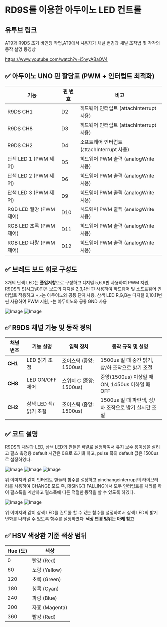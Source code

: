 # RD9S를 이용한 아두이노 LED 컨트롤

## 유투브 링크
AT9과 R9DS 초기 바인딩 작업,AT9에서 사용자가 채널 변경과 채널 조작법 및 각각의 동작 설명 동영상 

https://www.youtube.com/watch?v=i5hyyABaOV4

## ✅ 아두이노 UNO 핀 할당표 (PWM + 인터럽트 최적화)

| 기능                    | 핀 번호 | 비고                                      |
|-----------------------|--------|---------------------------------------------|
| R9DS CH1               | D2     | 하드웨어 인터럽트 (attachInterrupt 사용)      |
| R9DS CH8               | D3     | 하드웨어 인터럽트 (attachInterrupt 사용)      |
| R9DS CH2               | D4     | 소프트웨어 인터럽트 (attachInterrupt 사용)    |
| 단색 LED 1 (PWM 제어)   | D5     | 하드웨어 PWM 출력 (analogWrite 사용)     |
| 단색 LED 2 (PWM 제어)   | D6     | 하드웨어 PWM 출력 (analogWrite 사용)     |
| 단색 LED 3 (PWM 제어)   | D9     | 하드웨어 PWM 출력 (analogWrite 사용)     |
| RGB LED 빨강 (PWM 제어) | D10    | 하드웨어 PWM 출력 (analogWrite 사용)     |
| RGB LED 초록 (PWM 제어) | D11    | 하드웨어 PWM 출력 (analogWrite 사용)     |
| RGB LED 파랑 (PWM 제어) | D12    | 하드웨어 PWM 출력 (analogWrite 사용)     |

## ✅ 브레드 보드 회로 구성도 

3개의 단색 LED는 **풀업저항**으로 구성하고 디지털 5,6,9핀 사용하여 PWM 지원, 
R9DS의 S(시그널)핀은 보드의 디지털 2,3,4번 핀 사용하여 하드웨어 및 소프트웨어 인터럽트 적용하고 +,-는 아두이노와 공통 단자 사용,
삼색 LED R,G,B는 디지털 9,10,11번 핀 사용하여 PWM 지원, -는 아두이노와 공통 GND 사용

![Image](https://github.com/user-attachments/assets/5516fd7e-973f-4ea3-903f-225639c67c0b)
![Image](https://github.com/user-attachments/assets/b148bce6-2edd-4e9e-af3a-2800c0e0b46e)

## ✅ R9DS 채널 기능 및 동작 정의

| 채널 번호 | 기능 설명              | 입력 장치              | 동작 규칙 및 설명 |
|-----------|----------------------|----------------------|---------------------|
| **CH1**    | LED 밝기 조절          | 조이스틱 (중앙: 1500us) | 1500us 일 때 중간 밝기, 상/하 조작으로 밝기 조절 |
| **CH8**    | LED ON/OFF 제어       | 스위치 C (중앙: 1500us) | 중앙(1500us) 이상일 때 ON, 1450us 이하일 때 OFF |
| **CH2**    | 삼색 LED 색/밝기 조절   | 조이스틱 (중앙: 1500us) | 1500us 일 때 파란색, 상/하 조작으로 밝기 실시간 조절 |

## ✅ 코드 설명

R9DS의 채널과 LED, 삼색 LED의 핀들은 배열로 설정하여서 유지 보수 용이성을 살리고
펄스 측정용 default 시간은 0으로 초기화 하고, pulse 폭의 default 값은 1500us로 설정하였다.

![Image](https://github.com/user-attachments/assets/36d48008-4136-4ec8-bb58-042c8e091502)
![Image](https://github.com/user-attachments/assets/1a4e295a-cf12-46a6-a543-cb8de6d32930)
![Image](https://github.com/user-attachments/assets/43ff1baa-6158-4fd8-aa68-f3029906e322)

위 이미지와 같이 인터럽트 핸들러 함수를 설정하고 pinchangeinterrupt의 라이브러리를 사용하여 CHANGE 모드 즉, RISING과 FALLING에서 모두 인터럽트를 처리를 하여 펄스폭을 계산하고 펄스폭에 따른 적절한 동작을 할 수 있도록 하였다.

![Image](https://github.com/user-attachments/assets/7bd3f453-8d36-4df0-8778-af4c1b1e3f76)
![Image](https://github.com/user-attachments/assets/30a9a261-1687-415b-8d54-80c00f49f947)

위 이미지와 같이 삼색 LED를 컨트롤 할 수 있는 함수를 설정하여서 삼색 LED의 밝기 변화를 나타낼 수 있도록 함수를 설정하였다. 
**색상 변경 범위는 아래 참고**

## ✅ HSV 색상환 기준 색상 범위

| Hue (도) | 색상          |
|---------|---------------|
| 0       | 빨강 (Red)     |
| 60      | 노랑 (Yellow)  |
| 120     | 초록 (Green)   |
| 180     | 청록 (Cyan)    |
| 240     | 파랑 (Blue)    |
| 300     | 자홍 (Magenta) |
| 360     | 빨강 (Red)     |



